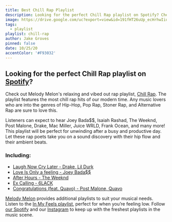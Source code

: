 ```yaml
---
title: Best Chill Rap Playlist
description: Looking for the perfect Chill Rap playlist on Spotify? Check out Melody Melon's relaxing and vibed out rap playlist, Chill Rap.
image: https://drive.google.com/uc?export=view&id=191fHT26uUp_ecHrhwIiuJj51Nw-9wJD5
tags:
  - playlist
playlist: chill-rap
author: Jake Groves
pinned: false
date: 10/25/20
accentColor: '#F93032'
---
```


## Looking for the perfect Chill Rap playlist on <a href="https://open.spotify.com">Spotify</a>? 

Check out Melody Melon's relaxing and vibed out rap playlist, <a href="https://open.spotify.com/playlist/2oDbLTGsHGOuWxF13NOzWd">Chill Rap</a>. The playlist features the most chill rap hits of our modern time. Any music lovers who are into the genres of Hip-Hop, Pop Rap, Stoner Rap, and Alternative Rap are sure to love this. 

Listeners can expect to hear Joey Bada$$, Isaiah Rashad, The Weeknd, Post Malone, Drake, Mac Miller, Juice WRLD, Frank Ocean, and many more! This playlist will be perfect for unwinding after a busy and productive day. Let these rap poets take you on a sound discovery with their hip flow and their ambient beats. 

### Including: 
- <a href="https://open.spotify.com/track/2SAqBLGA283SUiwJ3xOUVI?si=xLJVdFAmRlWuvifRdP9qSw">Laugh Now Cry Later - Drake, Lil Durk</a>
- <a href="https://open.spotify.com/track/7umZiitjVsEjMQ6HNddpUI?si=whRx1s66QqipHuiHLiZDgA">Love Is Only a feeling - Joey Bada$$</a>
- <a href="https://open.spotify.com/track/2p8IUWQDrpjuFltbdgLOag?si=4-8HorUpSMuZ32iI7EDzBQ">After Hours - The Weeknd</a>
- <a href="https://open.spotify.com/track/2RwmsAOxtiRezQPmvyejb8?si=NAVhxi4mQCK2qVW0dgyC1A">Ex Calling - 6LACK</a>
- <a href="https://open.spotify.com/track/3a1lNhkSLSkpJE4MSHpDu9?si=BFJhDq0HSX6CtnCAMkHIug">Congratulations (feat. Quavo) - Post Malone, Quavo</a>

<a href="https://melodymelon.com">Melody Melon</a> provides additional playlists to suit your musical needs. Listen to the <a href="https://open.spotify.com/playlist/0M4j2Rnny3wwxjuYCrSZqM?si=CI3Fsu7ASVOMgGCt704vBw">In My Feels playlist</a>, perfect for when you’re feeling low. Follow <a href="https://open.spotify.com/user/9b0arwvohrpgzewx9e4bjkr1y">our Spotify</a> and our <a href="https://www.instagram.com/melodymelonmusic/">Instagram</a> to keep up with the freshest playlists in the music scene. 